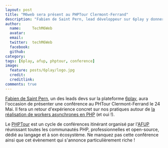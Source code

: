```yaml
---
layout: post
title: "M6web sera présent au PHPTour Clermont-Ferrand"
description: "Fabien de Saint Pern, lead développeur sur 6play y donnera une conférence sur la réalisation de workers en PHP / Symfony2"
author:
  name:     TechM6Web
  avatar:   
  email:
  twitter:  techM6Web      
  facebook:       
  github:    
category:
tags: [6play, afup, phptour, conference]
image:
  feature: posts/6play/logo.jpg
  credit: 
  creditlink: 
comments: true
---
```


[Fabien de Saint Pern](https://twitter.com/fabdsp), un des leads devs sur la plateforme [6play](http://www.6play.fr), aura l'occasion de présenter une conférence au PHTour Clermont-Ferrand le 24 Mai. Il fera un retour d'expérience concret sur nos pratiques autour de [la réalisation de workers asynchrones en PHP](http://event.afup.org/php-tour-2016/programme/#1761) (et oui !). 

Le [PHPTour](http://www.phptour.org) est un cycle de conférences itinérant organisé par l'[AFUP](http://www.afup.org) réunissant toutes les communautés PHP, professionnelles et open-source, dédié au langage et à son écosystème. Ne manquez pas cette conférence ainsi que cet évènement qui s'annonce particulièrement riche !
 

